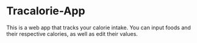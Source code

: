 # Tracalorie-App
This is a web app that tracks your calorie intake. You can input foods and their respective calories, as well as edit their values.
